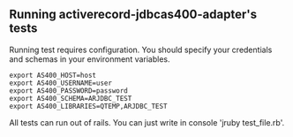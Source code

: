 ## Running activerecord-jdbcas400-adapter's tests

Running test requires configuration. You should specify your credentials and schemas in your environment variables.

```
export AS400_HOST=host
export AS400_USERNAME=user
export AS400_PASSWORD=password
export AS400_SCHEMA=ARJDBC_TEST
export AS400_LIBRARIES=QTEMP,ARJDBC_TEST
```

All tests can run out of rails. You can just write in console 'jruby test_file.rb'.